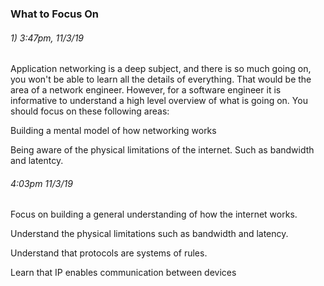 ### What to Focus On

###### 1)  3:47pm, 11/3/19

Application networking is a deep subject, and there is so much going on, you won't be able to learn all the details of everything. That would be the area of a network engineer. However, for a software engineer it is informative to understand a high level overview of what is going on. You should focus on these following areas:

Building a mental model of how networking works

Being aware of the physical limitations of the internet. Such as bandwidth and latentcy.



















###### 4:03pm 11/3/19

Focus on building a general understanding of how the internet works.

Understand the physical limitations such as bandwidth and latency.

Understand that protocols are systems of rules.

Learn that IP enables communication between devices